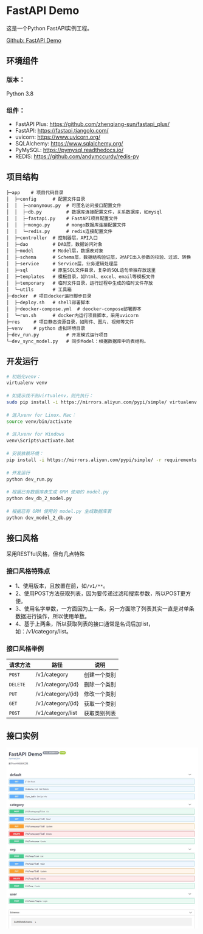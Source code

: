 # FastAPI Demo
这是一个Python FastAPI实例工程。

[Github: FastAPI Demo](https://github.com/zhenqiang-sun/fastapi_demo/)


## 环境组件

### 版本：
Python 3.8

### 组件：
- FastAPI Plus: https://github.com/zhenqiang-sun/fastapi_plus/
- FastAPI: https://fastapi.tiangolo.com/
- uvicorn: https://www.uvicorn.org/
- SQLAlchemy: https://www.sqlalchemy.org/
- PyMySQL: https://pymysql.readthedocs.io/
- REDIS: https://github.com/andymccurdy/redis-py


## 项目结构

```
├─app    # 项目代码目录
│  ├─config      # 配置文件目录
│  │  ├─anonymous.py  # 可匿名访问接口配置文件
│  │  ├─db.py         # 数据库连接配置文件，关系数据库，如mysql
│  │  ├─fastapi.py    # FastAPI项目配置文件
│  │  ├─mongo.py      # mongo数据库连接配置文件
│  │  └─redis.py      # redis连接配置文件
│  ├─controller  # 控制器层，API入口
│  ├─dao         # DAO层，数据访问对象
│  ├─model       # Model层，数据表对象
│  ├─schema      # Schema层，数据结构验证层，对API出入参数的校验、过滤、转换
│  ├─service     # Service层，业务逻辑处理层
│  ├─sql         # 原生SQL文件目录，复杂的SQL语句单独存放这里
│  ├─templates   # 模板目录，如html、excel、email等模板文件
│  ├─temporary   # 临时文件目录，运行过程中生成的临时文件存放
│  └─utils       # 工具箱
├─docker  # 项目docker运行脚步目录
│  ├─deploy.sh   # shell部署脚本
│  ├─deocker-compose.yml  # deocker-compose部署脚本
│  └─run.sh      # docker内运行项目脚本，采用uvicorn
├─res     # 项目静态资源目录，如附件、图片、视频等文件
├─venv    # python 虚拟环境目录
├─dev_run.py          # 开发模式运行项目
└─dev_sync_model.py   # 同步Model：根据数据库中的表结构。
```


## 开发运行

```bash
# 初始化venv：
virtualenv venv

# 如提示找不到virtualenv，则先执行：
sudo pip install -i https://mirrors.aliyun.com/pypi/simple/ virtualenv

# 进入venv for Linux、Mac：
source venv/bin/activate

# 进入venv for Windows
venv\Scripts\activate.bat

# 安装依赖环境：
pip install -i https://mirrors.aliyun.com/pypi/simple/ -r requirements.txt

# 开发运行
python dev_run.py

# 根据已有数据库表生成 ORM 使用的 model.py
python dev_db_2_model.py

# 根据已有 ORM 使用的 model.py 生成数据库表
python dev_model_2_db.py
```


## 接口风格
采用RESTful风格，但有几点特殊

### 接口风格特殊点

- 1、使用版本，且放置在前，如`/v1/**`。
- 2、使用POST方法获取列表，因为要传递过滤和搜索参数，所以POST更方便。
- 3、使用名字单数，一方面因为上一条，另一方面除了列表其实一直是对单条数据进行操作，所以使用单数。
- 4、基于上两条，所以获取列表的接口通常是名词后加list，如：/v1/category/list。

### 接口风格举例

|  请求方法  |  路径  |  说明  |
|  ----  |  ----  |  ----  |
| `POST`    | /v1/category      | 创建一个类别 |
| `DELETE`  | /v1/category/{id} | 删除一个类别 |
| `PUT`     | /v1/category/{id} | 修改一个类别 |
| `GET`     | /v1/category/{id} | 获取一个类别 |
| `POST`    | /v1/category/list | 获取类别列表 |



## 接口实例

![avatar](res/demo_api_list.jpg)